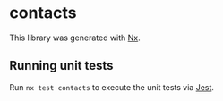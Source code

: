 # contacts

This library was generated with [Nx](https://nx.dev).

## Running unit tests

Run `nx test contacts` to execute the unit tests via [Jest](https://jestjs.io).
